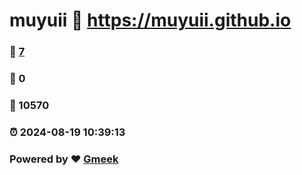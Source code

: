 # muyuii :link: https://muyuii.github.io 
### :page_facing_up: [7](https://muyuii.github.io/tag.html) 
### :speech_balloon: 0 
### :hibiscus: 10570 
### :alarm_clock: 2024-08-19 10:39:13 
### Powered by :heart: [Gmeek](https://github.com/Meekdai/Gmeek)

